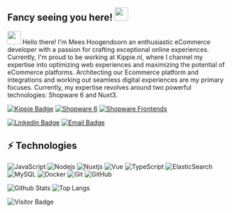 ## Fancy seeing you here! <img src="https://raw.githubusercontent.com/aemmadi/aemmadi/master/wave.gif" width="30px">

<img src="https://raw.githubusercontent.com/aemmadi/aemmadi/master/wave.gif" width="30px"> Hello there! I'm Mees Hoogendoorn an enthusiastic eCommerce developer with a passion for crafting exceptional online experiences. Currently, I'm proud to be working at Kippie.nl, where I channel my expertise into optimizing web experiences and maximizing the potential of eCommerce platforms. Architecting our Ecommerce platform and integrations and working out seamless digital experiences are my primary focuses. Currently, my expertise revolves around two powerful technologies: Shopware 6 and Nuxt3.



[![Kippie Badge](https://img.shields.io/badge/project-kippie.nl-ffd923?style=for-the-badge&logo=javascript)](https://kippie.nl)
[![Shopware 6](https://img.shields.io/badge/based%20on-Shopware%206-189eff?style=for-the-badge&logo=php)](https://www.shopware.com/)
[![Shopware Frontends](https://img.shields.io/badge/based%20on-Shopware%20Frontends-189eff?style=for-the-badge&logo=shopware)](https://github.com/shopware/frontends)

[![Linkedin Badge](https://img.shields.io/badge/-meeshoogendoorn-blue?style=flat-square&logo=Linkedin&logoColor=white&link=https://www.linkedin.com/in/meeshoogendoorn/)](https://www.linkedin.com/in/meeshoogendoorn/)
[![Email Badge](https://img.shields.io/badge/-contact@meeshoogendoorn.dev-c14438?style=flat-square&logo=Gmail&logoColor=white&link=mailto:contact@meeshoogendoorn.dev)](mailto:contact@meeshoogendoorn.dev)

## ⚡ Technologies

![JavaScript](https://img.shields.io/badge/-JavaScript-black?style=for-the-badge&logo=javascript)
![Nodejs](https://img.shields.io/badge/-Nodejs-black?style=for-the-badge&logo=Node.js)
![Nuxtjs](https://img.shields.io/badge/-Nuxt-black?style=for-the-badge&logo=nuxt.js)
![Vue](https://img.shields.io/badge/-Vue-black?style=for-the-badge&logo=Vue.js)
![TypeScript](https://img.shields.io/badge/-TypeScript-000000?style=for-the-badge&logo=typescript)
![ElasticSearch](https://img.shields.io/badge/-ElasticSearch-005571?style=for-the-badge&logo=elasticsearch)
![MySQL](https://img.shields.io/badge/-MySQL-black?style=for-the-badge&logo=mysql)
![Docker](https://img.shields.io/badge/-Docker-black?style=for-the-badge&logo=docker)
![Git](https://img.shields.io/badge/-Git-black?style=for-the-badge&logo=git)
![GitHub](https://img.shields.io/badge/-GitHub-181717?style=for-the-badge&logo=github)

![Github Stats](https://github-readme-stats.vercel.app/api?username=meeshoogendoorn&count_private=true&show_icons=true&include_all_commits=true)
![Top Langs](https://github-readme-stats.vercel.app/api/top-langs/?username=meeshoogendoorn&hide=TeX&layout=compact)

![Visitor Badge](https://visitor-badge.laobi.icu/badge?page_id=meeshoogendoorn.meeshoogendoorn)
